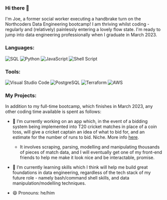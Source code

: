 ### Hi there 👋

I'm Joe, a former social worker executing a handbrake turn on the Northcoders Data Engineering bootcamp! I am thriving whilst coding - regularly and (relatively) painlessly entering a lovely flow state. I'm ready to jump into data engineering professionally when I graduate in March 2023.

<h3> Languages:</h3>
<p>
<a target="_blank"><img alt="SQL" src="https://img.shields.io/badge/SQL-3776AB.svg?style=for-the-badge&logo=microsoft-sql-server&logoColor=white"/></a>
<a target="_blank"><img alt="Python" src="https://img.shields.io/badge/Python-3776AB.svg?style=for-the-badge&logo=Python&logoColor=white"/></a> 
<a target="_blank"><img alt="JavaScript" src="https://img.shields.io/badge/javascript-%23323330.svg?style=for-the-badge&logo=javascript&logoColor=%23F7DF1E"/></a>
<a target="_blank"><img alt="Shell Script" src="https://img.shields.io/badge/shell_script-%23121011.svg?style=for-the-badge&logo=gnu-bash&logoColor=white"/></a> 
</p>

<h3> Tools:</h3>
<p>
<a target="_blank"><img alt="Visual Studio Code" src="https://img.shields.io/badge/Visual%20Studio%20Code-007ACC.svg?style=for-the-badge&logo=Visual-Studio-Code&logoColor=white"/></a> 
<a target="_blank"><img alt="PostgreSQL" src="https://img.shields.io/badge/postgres-%23316192.svg?style=for-the-badge&logo=postgresql&logoColor=white"/></a>
  <a target="_blank"><img alt="Terraform" src="https://img.shields.io/badge/terraform-%235835CC.svg?style=for-the-badge&logo=terraform&logoColor=white"/></a>
  <a target="_blank"><img alt="AWS" src="https://img.shields.io/badge/AWS-%23FF9900.svg?style=for-the-badge&logo=amazon-aws&logoColor=white"/></a>
  
</p>

<h3> My Projects:</h3>

In addition to my full-time bootcamp, which finishes in March 2023, any other coding time available is spent as follows:

- 🔭 I’m currently working on an app which, in the event of a bidding system being implemented into T20 cricket matches in place of a coin toss, will give a cricket captain an idea of what to bid for, and an estimate for the number of runs to bid. Niche. More info [here](https://www.espncricinfo.com/story/why-replacing-the-toss-with-an-auction-is-the-fair-thing-to-do-1277744).

  - It involves scraping, parsing, modelling and manipulating thousands of pieces of match data, and I will       eventually get one of my front-end friends to help me make it look nice and be interactable, promise.

- 🌱 I’m currently learning skills which I think will help me build great foundations in data engineering, regardless of the tech stack of my future role - namely bash/command shell skills, and data manipulation/modelling techniques.

- 😄 Pronouns: he/him
